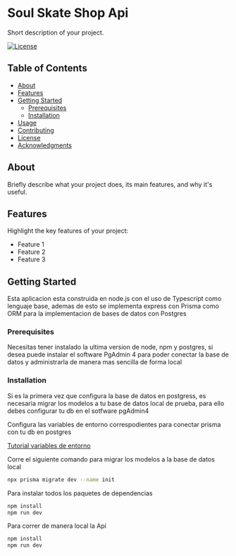 # Soul Skate Shop Api

Short description of your project.

[![License](https://img.shields.io/badge/license-MIT-blue.svg)](LICENSE)

## Table of Contents

- [About](#about)
- [Features](#features)
- [Getting Started](#getting-started)
  - [Prerequisites](#prerequisites)
  - [Installation](#installation)
- [Usage](#usage)
- [Contributing](#contributing)
- [License](#license)
- [Acknowledgments](#acknowledgments)

## About

Briefly describe what your project does, its main features, and why it's useful.

## Features

Highlight the key features of your project:

- Feature 1
- Feature 2
- Feature 3

## Getting Started

Esta aplicacion esta construida en node.js con el uso de Typescript como lenguaje base, ademas de esto se implementa express con Prisma como ORM para la implementacion de bases de datos con Postgres

### Prerequisites

Necesitas tener instalado la ultima version de node, npm y postgres, si desea puede instalar el software PgAdmin 4 para poder conectar la base de datos y administrarla de manera mas sencilla de forma local

### Installation

Si es la primera vez que configura la base de datos en postgress, es necesaria migrar los modelos a tu base de datos local de prueba, para ello debes configurar tu db en el sotfware pgAdmin4

Configura las variables de entorno correspodientes para conectar prisma con tu db en postgres 

[Tutorial variables de entorno](https://www.prisma.io/docs/getting-started/setup-prisma/start-from-scratch/relational-databases/connect-your-database-typescript-postgresql)

Corre el siguiente comando para migrar los modelos a la base de datos local 

```bash
npx prisma migrate dev --name init
```

Para instalar todos los paquetes de dependencias 

```bash
npm install
npm run dev
```
Para correr de manera local la Api

```bash
npm install
npm run dev
```
